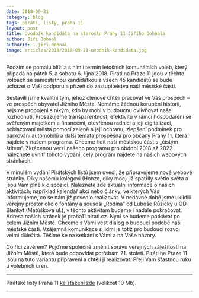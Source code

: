 ```yaml
---
date: 2018-09-21
category: blog
tags: piráti, listy, praha 11
layout: post
title: Úvodník kandidáta na starostu Prahy 11 Jiřího Dohnala
author: Jiří Dohnal
authorId: 1.jiri.dohnal
image: articles/2018/2018-09-21-uvodnik-kandidata.jpg
---
```


Podzim se pomalu blíží a s ním i termín letošních komunálních voleb, který připadá na pátek 5. a sobotu 6. října 2018. Piráti na Praze 11 jdou v těchto volbách se samostatnou kandidátkou a všech 45 kandidátů se bude ucházet o Vaši podporu a přízeň do zastupitelstva naší městské části.

Sestavili jsme kvalitní tým, jehož členové chtějí pracovat ve Váš prospěch – ve prospěch obyvatel Jižního Města. Nemáme žádnou korupční historii, nejsme propojeni s nikým, kdo by mohl v budoucnu ovlivňovat naše rozhodnutí. Prosazujeme transparentnost, efektivitu v rámci hospodaření se svěřeným majetkem a financemi, otevřenou radnici a její digitalizaci, ochlazovaní města pomocí zeleně a její ochranu, zlepšení podmínek pro parkování automobilů a další témata prospěšná pro občany Prahy 11, která najdete v našem programu. Chceme řídit naši městskou část s „čistým štítem“. Zkrácenou verzi našeho programu pro období 2018 až 2022 naleznete uvnitř tohoto vydání, celý program najdete na našich webových stránkách.

V minulém vydání Pirátských listů jsem uvedl, že připravujeme nové webové stránky. Díky našemu kolegovi (Honzo, díky moc) již spatřily světlo světa a jsou Vám plně k dispozici. Naleznete zde aktuální informace o našich aktivitách; například kalendář akcí nebo články, ve kterých Vás informujeme, co se nám již povedlo realizovat. V nedávné době jsme uklidili veřejný prostor okolo fontány a sousoší „Rodina“ od Luboše Růžičky u OD Blankyt (Matúškova ul.), v těchto aktivitám budeme i nadále pokračovat. Adresa našich stránek je praha11.pirati.cz.
Nyní se budeme potkávat po celém Jižním Městě. Chceme s Vámi vést dialog o budoucí podobě naší městské části. Vzájemná komunikace s lidmi je totiž pro budoucí rozvoj velmi důležitá. Těšíme se na setkání s Vámi a na Vaše názory.

Co říci závěrem? Pojďme společně změnit správu veřejných záležitostí na Jižním Městě, která bude odpovídat potřebám 21. století. Piráti na Praze 11 jsou na tuto variantu připraveni a chtějí ji realizovat. Přeji Vám šťastnou ruku u volebních uren.

---

Pirátské listy Praha 11 [ke stažení zde](/assets/pdf/2018-07-10-praha-11.pdf) (velikost 10 Mb).

- - -